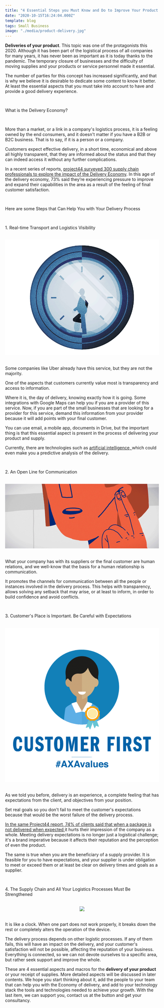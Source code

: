 ```yaml
---
title: "4 Essential Steps you Must Know and Do to Improve Your Product Delivery"
date: "2020-10-15T16:24:04.000Z"
template: blog
tags: Small Business
image: "./media/product-delivery.jpg"
---
```


**Deliveries of your product**. This topic was one of the protagonists this 2020. Although it has been part of the logistical process of all companies for many years, it has never been as important as it is today thanks to the pandemic. The temporary closure of businesses and the difficulty of moving supplies and your products or service personnel made it essential.

The number of parties for this concept has increased significantly, and that is why we believe it is desirable to dedicate some content to know it better. At least the essential aspects that you must take into account to have and provide a good delivery experience. 

<Br>

<title-2>What is the Delivery Economy?</title-2>

<Br>

More than a market, or a link in a company's logistics process, it is a feeling owned by the end consumers, and it doesn't matter if you have a B2B or B2C business. That is to say, if it is a person or a company. 

Customers expect effective delivery, in a short time, economical and above all highly transparent, that they are informed about the status and that they can indeed access it without any further complications. 

In a recent series of reports, <a target="_blank" href="https://www.project44.com/resources/aligning-the-supply-chain-in-the-age-of-the-delivery-economy">   project44 surveyed 300 supply chain professionals to explore the impact of the Delivery Economy</a>. In this age of the delivery economy, 73% said they’re experiencing pressure to improve and expand their capabilities in the area as a result of the feeling of final customer satisfaction.

<Br>

<title-2>Here are some Steps that Can Help You with Your Delivery Process</title-2>

<Br>

<title-3>1. Real-time Transport and Logistics Visibility</title-3>

<Br>

<center>
<img src="./media/time-logistics.gif">
</center>

<Br>

Some companies like Uber already have this service, but they are not the majority. 

One of the aspects that customers currently value most is transparency and access to information. 

Where it is, the day of delivery, knowing exactly how it is going. Some integrations with Google Maps can help you if you are a provider of this service. Now, if you are part of the small businesses that are looking for a provider for this service, demand this information from your provider because it will add points with your final customer. 

You can use email, a mobile app, documents in Drive, but the important thing is that this essential aspect is present in the process of delivering your product and supply. 

Currently, there are technologies such as <a target="_blank" href="https://cobuildlab.com/blog/artificial-intelligence-for-enterprise-software/">   artificial intelligence, </a> which could even make you a predictive analysis of the delivery. 

<Br>

<title-3>2. An Open Line for Communication</title-3>

<Br>

<center>
<img src="./media/open-communications.gif">
</center>

<Br>

What your company has with its suppliers or the final customer are human relations, and we well-know that the basis for a human relationship is communication. 

It promotes the channels for communication between all the people or instances involved in the delivery process. This helps with transparency, allows solving any setback that may arise, or at least to inform, in order to build confidence and avoid conflicts. 

<Br>

<title-3>3. Customer's Place is Important. Be Careful with Expectations</title-3>

<Br>

<center>
<img src="./media/customer-first.gif">
</center>

<Br>

As we told you before, delivery is an experience, a complete feeling that has expectations from the client, and objectives from your position. 

Set real goals so you don't fail to meet the customer's expectations because that would be the worst failure of the delivery process. 

<a target="_blank" href="https://www.project44.com/resources/aligning-the-supply-chain-in-the-age-of-the-delivery-economy">  In the same Project44 report, 74% of clients said that when a package is not delivered when expected </a> it hurts their impression of the company as a whole. Meeting delivery expectations is no longer just a logistical challenge; it's a brand imperative because it affects their reputation and the perception of even the product. 

The same is true when you are the beneficiary of a supply provider. It is feasible for you to have expectations, and your supplier is under obligation to meet or exceed them or at least be clear on delivery times and goals as a supplier. 

<Br>

<title-3>4. The Supply Chain and All Your Logistics Processes Must Be Strengthened</title-3>

<Br>

<center>
<img src="./media/supply-chain.gif">
</center>

<Br>

It is like a clock. When one part does not work properly, it breaks down the rest or completely alters the operation of the device. 

The delivery process depends on other logistic processes. If any of them fails, this will have an impact on the delivery, and your customer's satisfaction will not be possible, affecting the reputation of your business. Everything is connected, so we can not devote ourselves to a specific area, but rather seek support and improve the whole. 

These are 4 essential aspects and macros for the **delivery of your product** or your receipt of supplies. More detailed aspects will be discussed in later contents. We hope you start thinking about it, add the people to your team that can help you with the Economy of delivery, and add to your technology stack the tools and technologies needed to achieve your growth. With the last item, we can support you, contact us at the button and get your consultancy. 
